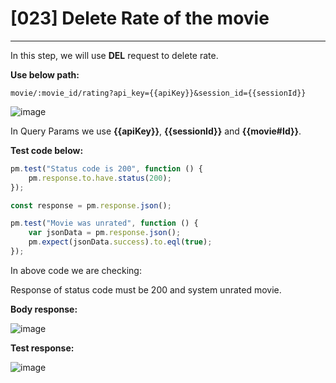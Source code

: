 # [023] Delete Rate of the movie
___

In this step, we will use __DEL__ request to delete rate.

__Use below path:__
```
movie/:movie_id/rating?api_key={{apiKey}}&session_id={{sessionId}}
```
![image](https://user-images.githubusercontent.com/122685448/231308998-2f3549e0-e93c-4e0b-8a52-e45581691f4b.png)

In Query Params we use __{{apiKey}}__, __{{sessionId}}__ and __{{movie#Id}}__.

__Test code below:__
```js {.line-numbers}
pm.test("Status code is 200", function () {
    pm.response.to.have.status(200);
});

const response = pm.response.json();

pm.test("Movie was unrated", function () {
    var jsonData = pm.response.json();
    pm.expect(jsonData.success).to.eql(true);
});
```
In above code we are checking:

Response of status code must be 200 and system unrated movie.

__Body response:__

![image](https://user-images.githubusercontent.com/122685448/231309016-8d62f69e-27d8-4272-aac9-8f2a3631cc5f.png)

__Test response:__

![image](https://user-images.githubusercontent.com/122685448/231309031-efca6b73-3b65-4763-bb39-ed90843789e4.png)



